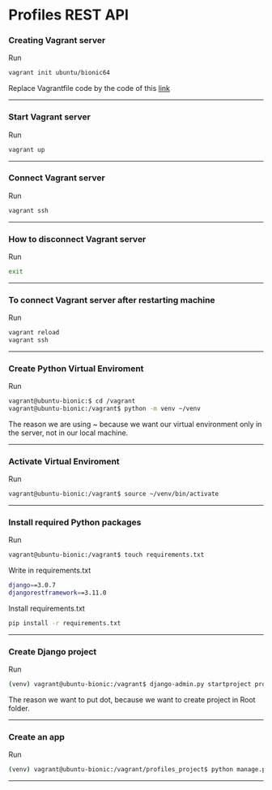 # Profiles REST API

### Creating Vagrant server

Run

```sh
vagrant init ubuntu/bionic64
```

Replace Vagrantfile code by the code of this [link](https://gist.github.com/LondonAppDev/199eef145a21587ea866b69d40d28682)

---

### Start Vagrant server

Run

```sh
vagrant up
```

---

### Connect Vagrant server

Run

```sh
vagrant ssh
```

---

### How to disconnect Vagrant server

Run

```sh
exit
```

---

### To connect Vagrant server after restarting machine

Run

```sh
vagrant reload
vagrant ssh
```

---

### Create Python Virtual Enviroment

Run

```sh
vagrant@ubuntu-bionic:$ cd /vagrant
vagrant@ubuntu-bionic:/vagrant$ python -m venv ~/venv
```

The reason we are using ~ because we want our virtual environment only in the server, not in our local machine.

---

### Activate Virtual Enviroment

Run

```sh
vagrant@ubuntu-bionic:/vagrant$ source ~/venv/bin/activate
```

---

### Install required Python packages

Run

```sh
vagrant@ubuntu-bionic:/vagrant$ touch requirements.txt

```

Write in requirements.txt

```sh
django==3.0.7
djangorestframework==3.11.0

```

Install requirements.txt

```sh
pip install -r requirements.txt
```

---

### Create Django project

Run

```sh
(venv) vagrant@ubuntu-bionic:/vagrant$ django-admin.py startproject profiles_project .

```

The reason we want to put dot, because we want to create project in Root folder.

---

### Create an app

Run

```sh
(venv) vagrant@ubuntu-bionic:/vagrant/profiles_project$ python manage.py startapp profiles_api

```

---
